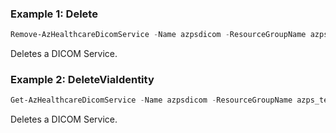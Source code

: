 ### Example 1: Delete
```powershell
Remove-AzHealthcareDicomService -Name azpsdicom -ResourceGroupName azps_test_group -WorkspaceName azpshcws
```

Deletes a DICOM Service.

### Example 2: DeleteViaIdentity
```powershell
Get-AzHealthcareDicomService -Name azpsdicom -ResourceGroupName azps_test_group -WorkspaceName azpshcws | Remove-AzHealthcareDicomService
```

Deletes a DICOM Service.